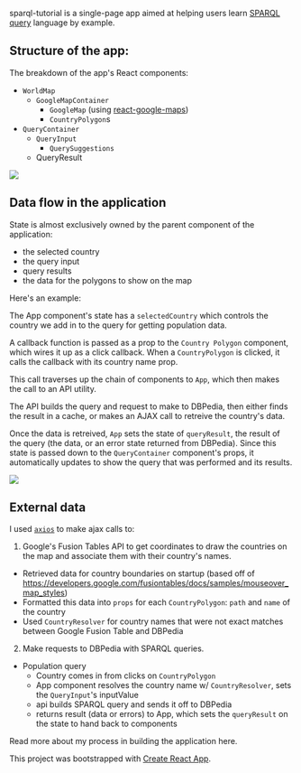 sparql-tutorial is a single-page app aimed at helping users learn [SPARQL query](https://www.w3.org/TR/rdf-sparql-query/) language by example.

## Structure of the app:

The breakdown of the app's React components:
* `WorldMap`
  * `GoogleMapContainer`
    * `GoogleMap` (using [react-google-maps](https://github.com/tomchentw/react-google-maps))
    * `CountryPolygon`s
* `QueryContainer`
  * `QueryInput`
    * `QuerySuggestions`
  * QueryResult


![](https://puu.sh/vDHgT/f42915d201.png)

## Data flow in the application
State is almost exclusively owned by the parent component of the application: 
* the selected country
* the query input
* query results
* the data for the polygons to show on the map

Here's an example:

The App component's state has a `selectedCountry` which controls the country we add in to the query for getting population data.

A callback function is passed as a prop to the `Country Polygon` component, which wires it up as a click callback.  When a `CountryPolygon` is clicked, it calls the callback with its country name prop.  

This call traverses up the chain of components to `App`, which then makes the call to an API utility.  

The API builds the query and request to make to DBPedia, then either finds the result in a cache, or makes an AJAX call to retreive the country's data.  

Once the data is retreived, `App` sets the state of `queryResult`, the result of the query (the data, or an error state returned from DBPedia).  Since this state is passed down to the `QueryContainer` component's props, it automatically updates to show the query that was performed and its results.

![](https://puu.sh/vDKC3/20cb1bd6c4.png)

## External data
I used [`axios`](https://github.com/mzabriskie/axios) to make ajax calls to:
1. Google's Fusion Tables API to get coordinates to draw the countries on the map and associate them with their country's names.
  * Retrieved data for country boundaries on startup (based off of https://developers.google.com/fusiontables/docs/samples/mouseover_map_styles)
  * Formatted this data into `props` for each `CountryPolygon`: `path` and `name` of the country
  * Used `CountryResolver` for country names that were not exact matches between Google Fusion Table and DBPedia
2. Make requests to DBPedia with SPARQL queries.
  * Population query
    * Country comes in from clicks on `CountryPolygon`
    * App component resolves the country name w/ `CountryResolver`, sets the `QueryInput`'s inputValue
    * api builds SPARQL query and sends it off to DBPedia
    * returns result (data or errors) to App, which sets the `queryResult` on the state to hand back to components

Read more about my process in building the application here.

This project was bootstrapped with [Create React App](https://github.com/facebookincubator/create-react-app).

